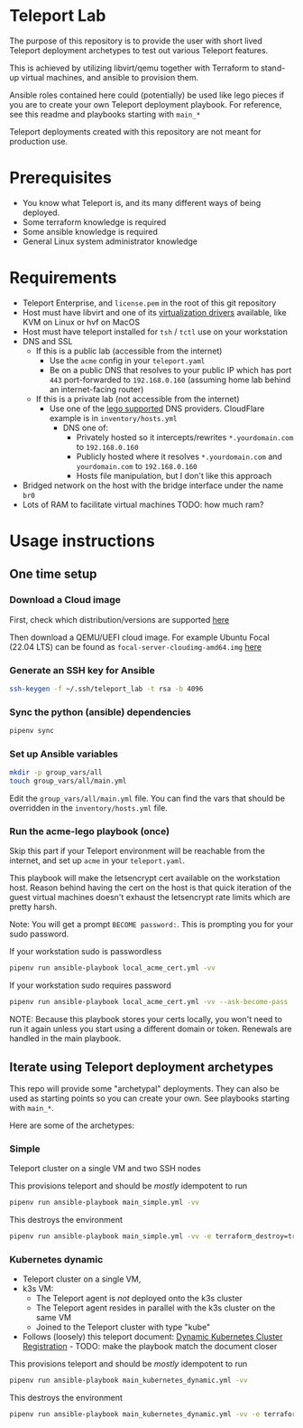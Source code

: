 # Teleport Lab

The purpose of this repository is to provide  the user with short lived Teleport deployment archetypes to test out various Teleport features.

This is achieved by utilizing libvirt/qemu together with Terraform to stand-up virtual machines, and ansible to provision them.

Ansible roles contained here could (potentially) be used like lego pieces if you are to create your own Teleport deployment playbook. For reference, see this readme and playbooks starting with `main_*`

Teleport deployments created with this repository are not meant for production use.

# Prerequisites

* You know what Teleport is, and its many different ways of being deployed.
* Some terraform knowledge is required
* Some ansible knowledge is required
* General Linux system administrator knowledge

# Requirements

* Teleport Enterprise, and `license.pem` in the root of this git repository
* Host must have libvirt and one of its [virtualization drivers](https://libvirt.org/formatdomain.html#element-and-attribute-overview) available, like KVM on Linux or hvf on MacOS
* Host must have teleport installed for `tsh` / `tctl` use on your workstation
* DNS and SSL
  * If this is a public lab (accessible from the internet)
      * Use the `acme` config in your `teleport.yaml`
      * Be on a public DNS that resolves to your public IP which has port `443` port-forwarded to `192.168.0.160` (assuming home lab behind an internet-facing router)
  * If this is a private lab (not accessible from the internet)
    * Use one of the [lego supported](https://go-acme.github.io/lego/dns/) DNS providers. CloudFlare example is in `inventory/hosts.yml`
      * DNS one of:
        * Privately hosted so it intercepts/rewrites `*.yourdomain.com` to `192.168.0.160`
        * Publicly hosted where it resolves `*.yourdomain.com` and `yourdomain.com` to `192.168.0.160`
        * Hosts file manipulation, but I don't like this approach
* Bridged network on the host with the bridge interface under the name `br0`
* Lots of RAM to facilitate virtual machines TODO: how much ram?

# Usage instructions

## One time setup

### Download a Cloud image 

First, check which distribution/versions are supported [here](https://goteleport.com/docs/installation/)

Then download a QEMU/UEFI cloud image. For example Ubuntu Focal (22.04 LTS) can be found as `focal-server-cloudimg-amd64.img` [here](https://cloud-images.ubuntu.com/focal/current/)

### Generate an SSH key for Ansible

```bash
ssh-keygen -f ~/.ssh/teleport_lab -t rsa -b 4096
```

### Sync the python (ansible) dependencies

```bash
pipenv sync
```

### Set up Ansible variables

```bash
mkdir -p group_vars/all
touch group_vars/all/main.yml
```

Edit the `group_vars/all/main.yml` file. You can find the vars that should be overridden in the `inventory/hosts.yml` file.

### Run the acme-lego playbook (once)

Skip this part if your Teleport environment will be reachable from the internet, and set up `acme` in your `teleport.yaml`.

This playbook will make the letsencrypt cert available on the workstation host. Reason behind having the cert on the host is that quick iteration of the guest virtual machines doesn't exhaust the letsencrypt rate limits which are pretty harsh.

Note: You will get a prompt `BECOME password:`. This is prompting you for your sudo password.

If your workstation sudo is passwordless

```bash
pipenv run ansible-playbook local_acme_cert.yml -vv
```

If your workstation sudo requires password

```bash
pipenv run ansible-playbook local_acme_cert.yml -vv --ask-become-pass
```

NOTE: Because this playbook stores your certs locally, you won't need to run it again unless you start using a different domain or token. Renewals are handled in the main playbook.

## Iterate using Teleport deployment archetypes

This repo will provide some "archetypal" deployments. They can also be used as starting points so you can create your own. See playbooks starting with `main_*`.

Here are some of the archetypes:

### Simple

Teleport cluster on a single VM and two SSH nodes

This provisions teleport and should be *mostly* idempotent to run

```bash
pipenv run ansible-playbook main_simple.yml -vv
```

This destroys the environment

```bash
pipenv run ansible-playbook main_simple.yml -vv -e terraform_destroy=true
```

### Kubernetes dynamic

* Teleport cluster on a single VM,
* k3s VM:
  * The Teleport agent is *not* deployed onto the k3s cluster
  * The Teleport agent resides in parallel with the k3s cluster on the same VM
  * Joined to the Teleport cluster with type "kube"
* Follows (loosely) this teleport document: [Dynamic Kubernetes Cluster Registration](https://goteleport.com/docs/enroll-resources/kubernetes-access/register-clusters/dynamic-registration/) - TODO: make the playbook match the document closer

This provisions teleport and should be *mostly* idempotent to run

```bash
pipenv run ansible-playbook main_kubernetes_dynamic.yml -vv
```

This destroys the environment

```bash
pipenv run ansible-playbook main_kubernetes_dynamic.yml -vv -e terraform_destroy=true
```
